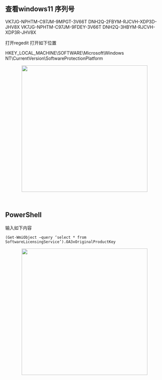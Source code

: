 ## 查看windows11 序列号

VK7JG-NPHTM-C97JM-9MPGT-3V66T
DNH2Q-2FBYM-RJCVH-XDP3D-JHV8X
VK7JG-NPHTM-C97JM-9FDEY-3V66T
DNH2Q-3HBYM-RJCVH-XDP3R-JHV8X


打开regedit 打开如下位置

HKEY_LOCAL_MACHINE\SOFTWARE\Microsoft\Windows NT\CurrentVersion\SoftwareProtectionPlatform

<p align="center"><img src="https://cdn.jsdelivr.net/gh/zb9678/img9@main/im2/08.04:23:04:12.png" style="width:400px;"></p><br>

## PowerShell

输入如下内容

` (Get-WmiObject –query ‘select * from SoftwareLicensingService’).OA3xOriginalProductKey  `

<p align="center"><img src="https://cdn.jsdelivr.net/gh/zb9678/img9@main/im2/08.04:23:19:32.png" style="width:400px;"></p><br>
